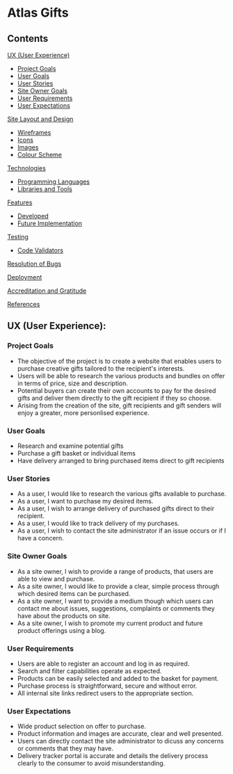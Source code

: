 # Atlas Gifts


## Contents
[UX (User Experience)](#ux-user-experience)
 * [Project Goals](#project-goals)
 * [User Goals](#user-goals)
 * [User Stories](#user-stories)
 * [Site Owner Goals](#site-owner-goals)
 * [User Requirements](#user-requirements)
 * [User Expectations](#user-expectations)

[Site Layout and Design](#site-layout-and-design)
  * [Wireframes](#wireframes)
  * [Icons](#icons)
  * [Images](#images)
  * [Colour Scheme](#colour-scheme)

[Technologies](#technologies)
  * [Programming Languages](#programming-languages)
  * [Libraries and Tools](#libraries-and-tools)

[Features](#features)
  * [Developed](#developed)
  * [Future Implementation](#future-implementation)

[Testing](#testing)
 * [Code Validators](#code-validators)

[Resolution of Bugs](#resolution-of-bugs)

[Deployment](#deployment)

[Accreditation and Gratitude](#accreditation-and-gratitude)

[References](#references)

## UX (User Experience):

### Project Goals
 * The objective of the project is to create a website that enables users to purchase creative gifts tailored to the recipient's interests.
 * Users will be able to research the various products and bundles on offer in terms of price, size and description.
 * Potential buyers can create their own accounts to pay for the desired gifts and deliver them directly to the gift recipient if they so choose.
 * Arising from the creation of the site, gift recipients and gift senders will enjoy a greater, more personlised experience.

### User Goals
 * Research and examine potential gifts
 * Purchase a gift basket or individual items
 * Have delivery arranged to bring purchased items direct to gift recipients

### User Stories
 * As a user, I would like to research the various gifts available to purchase.
 * As a user, I want to purchase my desired items.
 * As a user, I wish to arrange delivery of purchased gifts direct to their recipient.
 * As a user, I would like to track delivery of my purchases.
 * As a user, I wish to contact the site administrator if an issue occurs or if I have a concern.

### Site Owner Goals
 * As a site owner, I wish to provide a range of products, that users are able to view and purchase.
 * As a site owner, I would like to provide a clear, simple process through which desired items can be purchased.
 * As a site owner, I want to provide a medium though which users can contact me about issues, suggestions, complaints or comments they have about the products on site.
 * As a site owner, I wish to promote my current product and future product offerings using a blog.

### User Requirements
 * Users are able to register an account and log in as required.
 * Search and filter capabilities operate as expected.
 * Products can be easily selected and added to the basket for payment.
 * Purchase process is straightforward, secure and without error.
 * All internal site links redirect users to the appropriate section.

### User Expectations
 * Wide product selection on offer to purchase.
 * Product information and images are accurate, clear and well presented.
 * Users can directly contact the site administrator to dicuss any concerns or comments that they may have.
 * Delivery tracker portal is accurate and details the delivery process clearly to the consumer to avoid misunderstanding.
